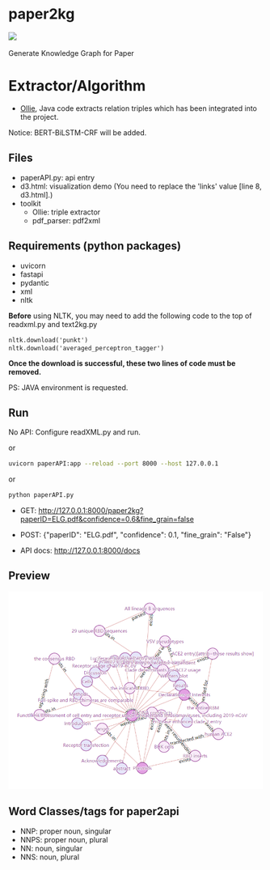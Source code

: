 # paper2kg

![](https://img.shields.io/badge/Status-Done-brightgreen.svg)

Generate Knowledge Graph for Paper

# Extractor/Algorithm

- [Ollie](http://knowitall.github.io/ollie/), Java code extracts relation triples which has been integrated into the project.

Notice: BERT-BiLSTM-CRF will be added.

## Files

- paperAPI.py: api entry
- d3.html: visualization demo (You need to replace the 'links' value [line 8, d3.html].)
- toolkit
  - Ollie: triple extractor
  - pdf_parser: pdf2xml
 
## Requirements (python packages)

- uvicorn
- fastapi
- pydantic
- xml
- nltk

**Before** using NLTK, you may need to add the following code to the top of readxml.py and text2kg.py

```
nltk.download('punkt')
nltk.download('averaged_perceptron_tagger')
```

**Once the download is successful, these two lines of code must be removed.**

PS: JAVA environment is requested.

## Run

No API: Configure readXML.py and run.

or
```bash
uvicorn paperAPI:app --reload --port 8000 --host 127.0.0.1
```
or
```bash
python paperAPI.py
```

- GET: http://127.0.0.1:8000/paper2kg?paperID=ELG.pdf&confidence=0.6&fine_grain=false

- POST: {"paperID": "ELG.pdf", "confidence": 0.1, "fine_grain": "False"}

- API docs: http://127.0.0.1:8000/docs

## Preview

![](preview.png)

## Word Classes/tags for paper2api

- NNP: proper noun, singular
- NNPS: proper noun, plural
- NN: noun, singular
- NNS: noun, plural
